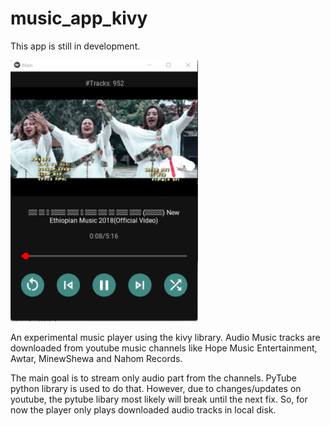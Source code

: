 # music_app_kivy
This app is still in development.

<img src="player_thmb.png" width="300" >

An experimental music player using the kivy library.
Audio Music tracks are downloaded from youtube music channels like Hope Music Entertainment, Awtar, MinewShewa and Nahom Records.

The main goal is to stream only audio part from the channels. PyTube python library is used to do that. However, due to changes/updates on youtube,
the pytube libary most likely will break until the next fix. So, for now the player only plays downloaded audio tracks in local disk.

